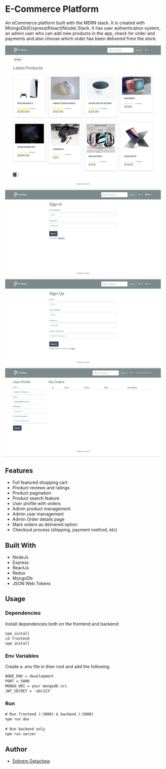 # E-Commerce Platform

An eCommerce platform built with the MERN stack. It is created with M(ongoDb)E(xpress)R(eact)N(ode) Stack. It has user authentication system, an admin user who can add new products in the app, check for order and payments and also choose which order has been delivered from the store.

![Homepage](/screens/homepage.png)
![Login](/screens/signin.png)
![Signup](/screens/signup.png)
![Profile](/screens/user-profile.png)

## Features

- Full featured shopping cart
- Product reviews and ratings
- Product pagination
- Product search feature
- User profile with orders
- Admin product management
- Admin user management
- Admin Order details page
- Mark orders as delivered option
- Checkout process (shipping, payment method, etc)

## Built With

- NodeJs
- Express
- ReactJs
- Redux
- MongoDb
- JSON Web Tokens

## Usage

### Dependencies

Install dependencies both on the frontend and backend:

```
npm install
cd frontend
npm install
```

### Env Variables

Create a .env file in then root and add the following

```
NODE_ENV = development
PORT = 5000
MONGO_URI = your mongodb uri
JWT_SECRET = 'abc123'
```

### Run

```
# Run frontend (:3000) & backend (:5000)
npm run dev

# Run backend only
npm run server
```

## Author

- [Ephrem Getachew](https://github.com/Ephrem2166/)
